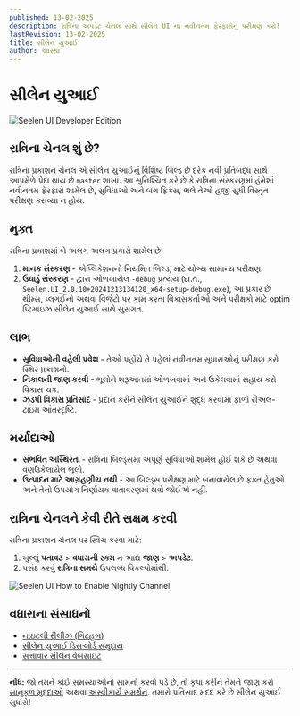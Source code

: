 ```yaml
---
published: 13-02-2025
description: રાત્રિના અપડેટ ચેનલ સાથે સીલેન UI ના નવીનતમ ફેરફારોનું પરીક્ષણ કરો!
lastRevision: 13-02-2025
title: સીલેન યુઆઈ
author: આસ્થા
---
```


# સીલેન યુઆઈ

![Seelen UI Developer Edition](https://github.com/user-attachments/assets/76634b49-7b09-4ef2-9643-e93542309f5d)

## રાત્રિના ચેનલ શું છે?

રાત્રિના પ્રકાશન ચેનલ એ સીલેન યુઆઈનું વિશિષ્ટ બિલ્ડ છે દરેક નવી પ્રતિબદ્ધ સાથે આપમેળે પેદા થાય છે
`master` શાખા. આ સુનિશ્ચિત કરે છે કે રાત્રિના સંસ્કરણમાં હંમેશાં નવીનતમ ફેરફારો શામેલ છે,
સુવિધાઓ અને બગ ફિક્સ, ભલે તેઓ હજી સુધી વિસ્તૃત પરીક્ષણ કરાવ્યા ન હોય.

## મુક્ત

રાત્રિના પ્રકાશમાં બે અલગ અલગ પ્રકારો શામેલ છે:

1. **માનક સંસ્કરણ** - એપ્લિકેશનનો નિયમિત બિલ્ડ, માટે યોગ્ય સામાન્ય પરીક્ષણ.
2. **ઉઘાડું સંસ્કરણ** - દ્વારા ઓળખાયેલ `-debug` પ્રત્યય (દા.ત.,
   `Seelen.UI_2.0.10+20241213134120_x64-setup-debug.exe`), આ પ્રકાર છે થીમ્સ,
   પ્લગઈનો અથવા વિજેટો પર કામ કરતા વિકાસકર્તાઓ અને પરીક્ષકો માટે optim પ્ટિમાઇઝ સીલેન
   યુઆઈ સાથે સુસંગત.

## લાભ

- **સુવિધાઓની વહેલી પ્રવેશ** - તેઓ પહોંચે તે પહેલાં નવીનતમ સુધારાઓનું પરીક્ષણ કરો સ્થિર
  પ્રકાશનો.
- **નિકાલની જાણ કરવી** - ભૂલોને શરૂઆતમાં ઓળખવામાં અને ઉકેલવામાં સહાય કરો વિકાસ ચક્ર.
- **ઝડપી વિકાસ પ્રતિસાદ** - પ્રદાન કરીને સીલેન યુઆઈને શુદ્ધ કરવામાં ફાળો રીઅલ-ટાઇમ
  આંતરદૃષ્ટિ.

## મર્યાદાઓ

- **સંભવિત અસ્થિરતા** - રાત્રિના બિલ્ડ્સમાં અપૂર્ણ સુવિધાઓ શામેલ હોઈ શકે છે અથવા વણઉકેલાયેલ
  ભૂલો.
- **ઉત્પાદન માટે આગ્રહણીય નથી** - આ બિલ્ડ્સ પરીક્ષણ માટે બનાવાયેલ છે ફક્ત હેતુઓ અને તેનો ઉપયોગ
  નિર્ણાયક વાતાવરણમાં થવો જોઈએ નહીં.

## રાત્રિના ચેનલને કેવી રીતે સક્ષમ કરવી

રાત્રિના પ્રકાશન ચેનલ પર સ્વિચ કરવા માટે:

1. ખુલ્લું **પતાવટ** > **વધારાની રકમ** ન આદ્ય **જાણ** > **અપડેટ**.
2. પસંદ કરવું **રાત્રિના સમયે** ઉપલબ્ધ વિકલ્પોમાંથી.

![Seelen UI How to Enable Nightly Channel](https://github.com/user-attachments/assets/ae88aeac-98cc-4424-a9e7-fb59740b694e)

## વધારાના સંસાધનો

- [નાઇટલી રીલીઝ (ગિટહબ)](https://github.com/eythaann/Seelen-UI/releases/tag/nightly)
- [સીલેન યુઆઈ ડિસઓર્ડ સમુદાય](https://discord.gg/ABfASx5ZAJ)
- [સત્તાવાર સીલેન વેબસાઇટ](https://seelen.io)

---

**નોંધ:** જો તમને કોઈ સમસ્યાઓનો સામનો કરવો પડે છે, તો કૃપા કરીને તેમને જાણ કરો
[સાનુકૂળ મુદ્દાઓ](https://github.com/eythaann/Seelen-UI/issues) અથવા
[અસ્વીકાર્ય સમર્થન](https://discord.gg/ABfASx5ZAJ). તમારો પ્રતિસાદ મદદ કરે છે સીલેન યુઆઈ
સુધારો!
